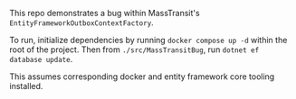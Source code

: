 This repo demonstrates a bug within MassTransit's `EntityFrameworkOutboxContextFactory`.

To run, initialize dependencies by running `docker compose up -d` within the root of the project. Then from `./src/MassTransitBug`, run `dotnet ef database update`.   

This assumes corresponding docker and entity framework core tooling installed.